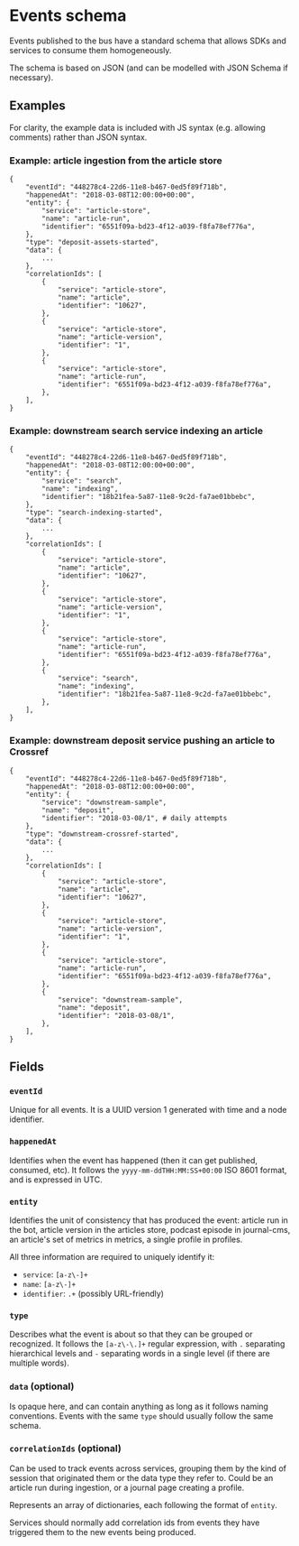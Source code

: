 # Events schema

Events published to the bus have a standard schema that allows SDKs and services to consume them homogeneously.

The schema is based on JSON (and can be modelled with JSON Schema if necessary).

## Examples

For clarity, the example data is included with JS syntax (e.g. allowing comments) rather than JSON syntax.

### Example: article ingestion from the article store

```
{
    "eventId": "448278c4-22d6-11e8-b467-0ed5f89f718b",
    "happenedAt": "2018-03-08T12:00:00+00:00",
    "entity": {
        "service": "article-store",
        "name": "article-run",
        "identifier": "6551f09a-bd23-4f12-a039-f8fa78ef776a",
    },
    "type": "deposit-assets-started",
    "data": {
        ... 
    },
    "correlationIds": [
        {
            "service": "article-store",
            "name": "article",
            "identifier": "10627",
        },
        {
            "service": "article-store",
            "name": "article-version",
            "identifier": "1",
        },
        {
            "service": "article-store",
            "name": "article-run",
            "identifier": "6551f09a-bd23-4f12-a039-f8fa78ef776a",
        },
    ],
}
```

### Example: downstream search service indexing an article

```
{
    "eventId": "448278c4-22d6-11e8-b467-0ed5f89f718b",
    "happenedAt": "2018-03-08T12:00:00+00:00",
    "entity": {
        "service": "search",
        "name": "indexing",
        "identifier": "18b21fea-5a87-11e8-9c2d-fa7ae01bbebc",
    },
    "type": "search-indexing-started",
    "data": {
        ... 
    },
    "correlationIds": [
        {
            "service": "article-store",
            "name": "article",
            "identifier": "10627",
        },
        {
            "service": "article-store",
            "name": "article-version",
            "identifier": "1",
        },
        {
            "service": "article-store",
            "name": "article-run",
            "identifier": "6551f09a-bd23-4f12-a039-f8fa78ef776a",
        },
        {
            "service": "search",
            "name": "indexing",
            "identifier": "18b21fea-5a87-11e8-9c2d-fa7ae01bbebc",
        },
    ],
}
```

### Example: downstream deposit service pushing an article to Crossref

```
{
    "eventId": "448278c4-22d6-11e8-b467-0ed5f89f718b",
    "happenedAt": "2018-03-08T12:00:00+00:00",
    "entity": {
        "service": "downstream-sample",
        "name": "deposit",
        "identifier": "2018-03-08/1", # daily attempts
    },
    "type": "downstream-crossref-started",
    "data": {
        ... 
    },
    "correlationIds": [
        {
            "service": "article-store",
            "name": "article",
            "identifier": "10627",
        },
        {
            "service": "article-store",
            "name": "article-version",
            "identifier": "1",
        },
        {
            "service": "article-store",
            "name": "article-run",
            "identifier": "6551f09a-bd23-4f12-a039-f8fa78ef776a",
        },
        {
            "service": "downstream-sample",
            "name": "deposit",
            "identifier": "2018-03-08/1",
        },
    ],
}
```

## Fields

### `eventId`

Unique for all events. It is a UUID version 1 generated with time and a node identifier.

### `happenedAt` 

Identifies when the event has happened (then it can get published, consumed, etc). It follows the `yyyy-mm-ddTHH:MM:SS+00:00` ISO 8601 format, and is expressed in UTC.

### `entity`

Identifies the unit of consistency that has produced the event: article run in the bot, article version in the articles store, podcast episode in journal-cms, an article's set of metrics in metrics, a single profile in profiles.

All three information are required to uniquely identify it:

- `service`: `[a-z\-]+`
- `name`: `[a-z\-]+`
- `identifier`: `.+` (possibly URL-friendly)

### `type`

Describes what the event is about so that they can be grouped or recognized. It follows the `[a-z\-\.]+` regular expression, with `.` separating hierarchical levels and `-` separating words in a single level (if there are multiple words).

### `data` (optional)

Is opaque here, and can contain anything as long as it follows naming conventions. Events with the same `type` should usually follow the same schema.

### `correlationIds` (optional)

Can be used to track events across services, grouping them by the kind of session that originated them or the data type they refer to. Could be an article run during ingestion, or a journal page creating a profile.

Represents an array of dictionaries, each following the format of `entity`.

Services should normally add correlation ids from events they have triggered them to the new events being produced.

